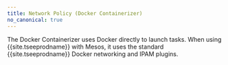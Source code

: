```yaml
---
title: Network Policy (Docker Containerizer)
no_canonical: true
---
```


The Docker Containerizer uses Docker directly to launch tasks.
When using {{site.tseeprodname}} with Mesos, it uses the standard {{site.tseeprodname}} Docker networking
and IPAM plugins.


